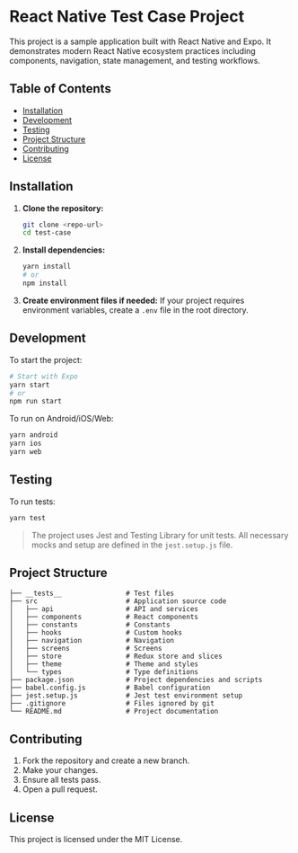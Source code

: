 # React Native Test Case Project

This project is a sample application built with React Native and Expo. It demonstrates modern React Native ecosystem practices including components, navigation, state management, and testing workflows.

## Table of Contents
- [Installation](#installation)
- [Development](#development)
- [Testing](#testing)
- [Project Structure](#project-structure)
- [Contributing](#contributing)
- [License](#license)

## Installation

1. **Clone the repository:**
   ```sh
   git clone <repo-url>
   cd test-case
   ```
2. **Install dependencies:**
   ```sh
   yarn install
   # or
   npm install
   ```
3. **Create environment files if needed:**
   If your project requires environment variables, create a `.env` file in the root directory.

## Development

To start the project:
```sh
# Start with Expo
yarn start
# or
npm run start
```

To run on Android/iOS/Web:
```sh
yarn android
yarn ios
yarn web
```

## Testing

To run tests:
```sh
yarn test
```

> The project uses Jest and Testing Library for unit tests. All necessary mocks and setup are defined in the `jest.setup.js` file.

## Project Structure

```
├── __tests__                # Test files
├── src                      # Application source code
│   ├── api                  # API and services
│   ├── components           # React components
│   ├── constants            # Constants
│   ├── hooks                # Custom hooks
│   ├── navigation           # Navigation
│   ├── screens              # Screens
│   ├── store                # Redux store and slices
│   ├── theme                # Theme and styles
│   └── types                # Type definitions
├── package.json             # Project dependencies and scripts
├── babel.config.js          # Babel configuration
├── jest.setup.js            # Jest test environment setup
├── .gitignore               # Files ignored by git
└── README.md                # Project documentation
```

## Contributing

1. Fork the repository and create a new branch.
2. Make your changes.
3. Ensure all tests pass.
4. Open a pull request.

## License

This project is licensed under the MIT License. 